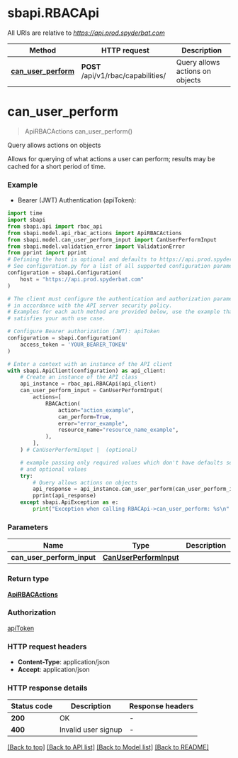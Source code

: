 # sbapi.RBACApi

All URIs are relative to *https://api.prod.spyderbat.com*

Method | HTTP request | Description
------------- | ------------- | -------------
[**can_user_perform**](RBACApi.md#can_user_perform) | **POST** /api/v1/rbac/capabilities/ | Query allows actions on objects


# **can_user_perform**
> ApiRBACActions can_user_perform()

Query allows actions on objects

Allows for querying of what actions a user can perform; results may be cached for a short period of time.

### Example

* Bearer (JWT) Authentication (apiToken):

```python
import time
import sbapi
from sbapi.api import rbac_api
from sbapi.model.api_rbac_actions import ApiRBACActions
from sbapi.model.can_user_perform_input import CanUserPerformInput
from sbapi.model.validation_error import ValidationError
from pprint import pprint
# Defining the host is optional and defaults to https://api.prod.spyderbat.com
# See configuration.py for a list of all supported configuration parameters.
configuration = sbapi.Configuration(
    host = "https://api.prod.spyderbat.com"
)

# The client must configure the authentication and authorization parameters
# in accordance with the API server security policy.
# Examples for each auth method are provided below, use the example that
# satisfies your auth use case.

# Configure Bearer authorization (JWT): apiToken
configuration = sbapi.Configuration(
    access_token = 'YOUR_BEARER_TOKEN'
)

# Enter a context with an instance of the API client
with sbapi.ApiClient(configuration) as api_client:
    # Create an instance of the API class
    api_instance = rbac_api.RBACApi(api_client)
    can_user_perform_input = CanUserPerformInput(
        actions=[
            RBACAction(
                action="action_example",
                can_perform=True,
                error="error_example",
                resource_name="resource_name_example",
            ),
        ],
    ) # CanUserPerformInput |  (optional)

    # example passing only required values which don't have defaults set
    # and optional values
    try:
        # Query allows actions on objects
        api_response = api_instance.can_user_perform(can_user_perform_input=can_user_perform_input)
        pprint(api_response)
    except sbapi.ApiException as e:
        print("Exception when calling RBACApi->can_user_perform: %s\n" % e)
```


### Parameters

Name | Type | Description  | Notes
------------- | ------------- | ------------- | -------------
 **can_user_perform_input** | [**CanUserPerformInput**](CanUserPerformInput.md)|  | [optional]

### Return type

[**ApiRBACActions**](ApiRBACActions.md)

### Authorization

[apiToken](../README.md#apiToken)

### HTTP request headers

 - **Content-Type**: application/json
 - **Accept**: application/json


### HTTP response details

| Status code | Description | Response headers |
|-------------|-------------|------------------|
**200** | OK |  -  |
**400** | Invalid user signup |  -  |

[[Back to top]](#) [[Back to API list]](../README.md#documentation-for-api-endpoints) [[Back to Model list]](../README.md#documentation-for-models) [[Back to README]](../README.md)

